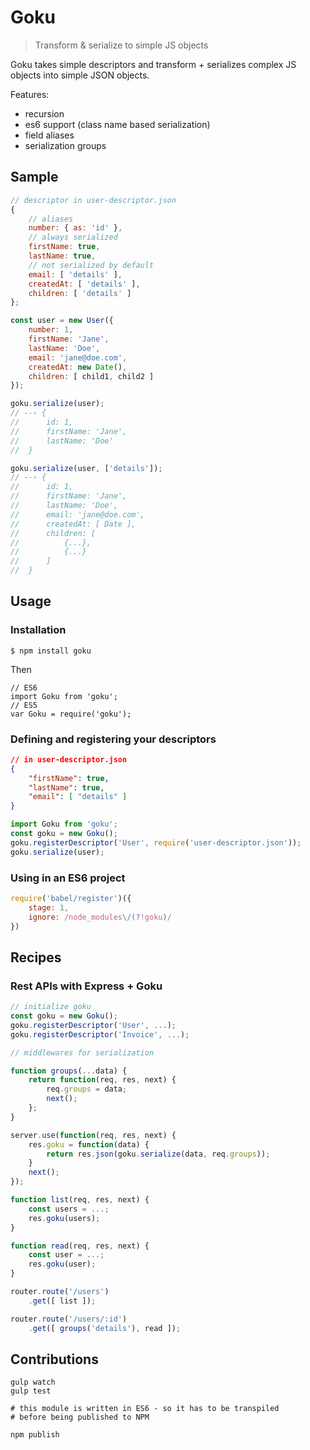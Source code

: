 # Goku
> Transform & serialize to simple JS objects

Goku takes simple descriptors and transform + serializes complex JS objects into simple JSON objects.

Features:
- recursion
- es6 support (class name based serialization)
- field aliases
- serialization groups

## Sample

```javascript
// descriptor in user-descriptor.json
{
    // aliases
    number: { as: 'id' },
    // always serialized
    firstName: true,
    lastName: true,
    // not serialized by default
    email: [ 'details' ],
    createdAt: [ 'details' ],
    children: [ 'details' ]
};

const user = new User({
    number: 1,
    firstName: 'Jane',
    lastName: 'Doe',
    email: 'jane@doe.com',
    createdAt: new Date(),
    children: [ child1, child2 ]
});

goku.serialize(user);
// --› {
//      id: 1,
//      firstName: 'Jane',
//      lastName: 'Doe'
//  }

goku.serialize(user, ['details']);
// --› {
//      id: 1,
//      firstName: 'Jane',
//      lastName: 'Doe',
//      email: 'jane@doe.com',
//      createdAt: [ Date ],
//      children: [
//          {...},
//          {...}
//      ]
//  }
```

## Usage

### Installation

```
$ npm install goku
```

Then

```
// ES6
import Goku from 'goku';
// ES5
var Goku = require('goku');
```

### Defining and registering your descriptors

```json
// in user-descriptor.json
{
    "firstName": true,
    "lastName": true,
    "email": [ "details" ]
}
```

```javascript
import Goku from 'goku';
const goku = new Goku();
goku.registerDescriptor('User', require('user-descriptor.json'));
goku.serialize(user);
```

### Using in an ES6 project

```javascript
require('babel/register')({
    stage: 1,
    ignore: /node_modules\/(?!goku)/
})
```

## Recipes

### Rest APIs with Express + Goku

```javascript
// initialize goku
const goku = new Goku();
goku.registerDescriptor('User', ...);
goku.registerDescriptor('Invoice', ...);

// middlewares for serialization

function groups(...data) {
    return function(req, res, next) {
        req.groups = data;
        next();
    };
}

server.use(function(req, res, next) {
    res.goku = function(data) {
        return res.json(goku.serialize(data, req.groups));
    }
    next();
});

function list(req, res, next) {
    const users = ...;
    res.goku(users);
}

function read(req, res, next) {
    const user = ...;
    res.goku(user);
}

router.route('/users')
    .get([ list ]);

router.route('/users/:id')
    .get([ groups('details'), read ]);
```

## Contributions

```
gulp watch
gulp test

# this module is written in ES6 - so it has to be transpiled
# before being published to NPM

npm publish
```
